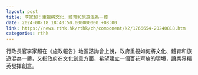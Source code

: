 ```yaml
---
layout: post
title: 李家超︰重視將文化、體育和旅遊混為一體
date: 2024-08-18 18:40:50.000000000 +08:00
link: https://news.rthk.hk/rthk/ch/component/k2/1766654-20240818.htm
categories: rthk
---
```


行政長官李家超在《施政報告》地區諮詢會上說，政府重視如何將文化、體育和旅遊混為一體，又指政府在文化創意方面，希望建立一個百花齊放的環境，讓業界精英發揮創意。

